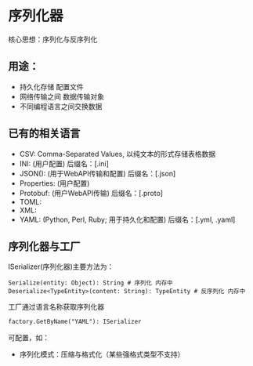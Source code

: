 ﻿# 序列化器

核心思想：序列化与反序列化

## 用途：
- 持久化存储
    配置文件
- 网络传输之间
    数据传输对象
- 不同编程语言之间交换数据

## 已有的相关语言

- CSV: Comma-Separated Values, 以纯文本的形式存储表格数据
- INI: (用户配置) 后缀名：[.ini]
- JSON(): (用于WebAPI传输和配置) 后缀名：[.json]
- Properties: (用户配置)
- Protobuf: (用户WebAPI传输) 后缀名：[.proto]
- TOML:
- XML:
- YAML: (Python, Perl, Ruby; 用于持久化和配置) 后缀名：[.yml, .yaml]

## 序列化器与工厂

ISerializer(序列化器)主要方法为：
```
Serialize(entity: Object): String # 序列化 内存中
Deserialize<TypeEntity>(content: String): TypeEntity # 反序列化 内存中
```
工厂通过语言名称获取序列化器
```txt
factory.GetByName("YAML"): ISerializer
```
可配置，如：
- 序列化模式：压缩与格式化（某些强格式类型不支持）
